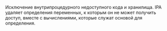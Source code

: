 Исключение внутрипроцедурного недоступного кода и хранилища. 
IPA удаляет определения переменных, к которым он не может получить доступ, вместе с вычислениями, которые служат основой для определения.